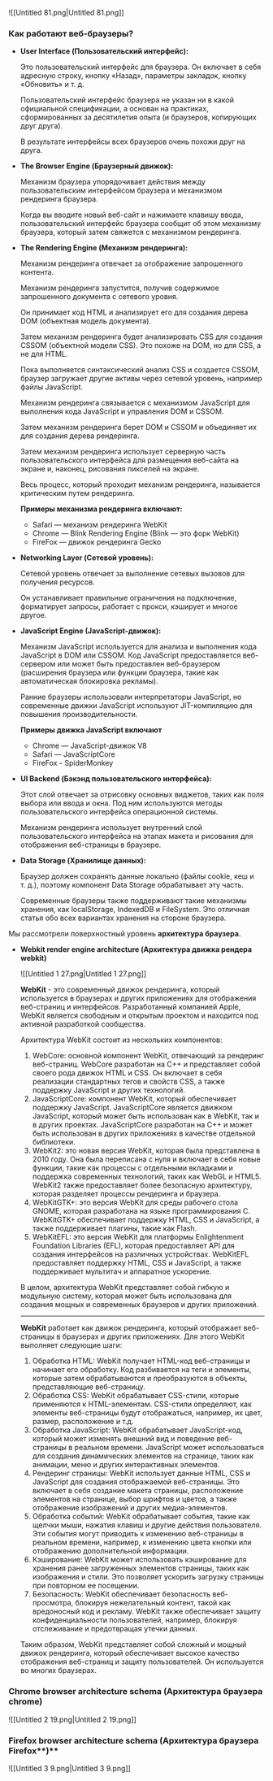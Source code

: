 ![[Untitled 81.png|Untitled 81.png]]

### Как работают веб-браузеры?

- **User Interface (Пользовательский интерфейс):**
    
    Это пользовательский интерфейс для браузера. Он включает в себя адресную строку, кнопку «Назад», параметры закладок, кнопку «Обновить» и т. д.
    
    Пользовательский интерфейс браузера не указан ни в какой официальной спецификации, а основан на практиках, сформированных за десятилетия опыта (и браузеров, копирующих друг друга).
    
    В результате интерфейсы всех браузеров очень похожи друг на друга.
    
- **The Browser Engine (Браузерный движок):**
    
    Механизм браузера упорядочивает действия между пользовательским интерфейсом браузера и механизмом рендеринга браузера.
    
    Когда вы вводите новый веб-сайт и нажимаете клавишу ввода, пользовательский интерфейс браузера сообщит об этом механизму браузера, который затем свяжется с механизмом рендеринга.
    
- **The Rendering Engine (Механизм рендеринга):**
    
    Механизм рендеринга отвечает за отображение запрошенного контента.
    
    Механизм рендеринга запустится, получив содержимое запрошенного документа с сетевого уровня.
    
    Он принимает код HTML и анализирует его для создания дерева DOM (объектная модель документа).
    
    Затем механизм рендеринга будет анализировать CSS для создания CSSOM (объектной модели CSS). Это похоже на DOM, но для CSS, а не для HTML.
    
    Пока выполняется синтаксический анализ CSS и создается CSSOM, браузер загружает другие активы через сетевой уровень, например файлы JavaScript.
    
    Механизм рендеринга связывается с механизмом JavaScript для выполнения кода JavaScript и управления DOM и CSSOM.
    
    Затем механизм рендеринга берет DOM и CSSOM и объединяет их для создания дерева рендеринга.
    
    Затем механизм рендеринга использует серверную часть пользовательского интерфейса для размещения веб-сайта на экране и, наконец, рисования пикселей на экране.
    
    Весь процесс, который проходит механизм рендеринга, называется критическим путем рендеринга.
    
    **Примеры механизма рендеринга включают:**
    
    - Safari — механизм рендеринга WebKit
    - Chrome — Blink Rendering Engine (Blink — это форк WebKit)
    - FireFox — движок рендеринга Gecko
- **Networking Layer (Сетевой уровень):**
    
    Сетевой уровень отвечает за выполнение сетевых вызовов для получения ресурсов.
    
    Он устанавливает правильные ограничения на подключение, форматирует запросы, работает с прокси, кэширует и многое другое.
    
- **JavaScript Engine (JavaScript-движок):**
    
    Механизм JavaScript используется для анализа и выполнения кода JavaScript в DOM или CSSOM. Код JavaScript предоставляется веб-сервером или может быть предоставлен веб-браузером (расширения браузера или функции браузера, такие как автоматическая блокировка рекламы).
    
    Ранние браузеры использовали интерпретаторы JavaScript, но современные движки JavaScript используют JIT-компиляцию для повышения производительности.
    
    **Примеры движка JavaScript включают**
    
    - Chrome — JavaScript-движок V8
    - Safari — JavaScriptCore
    - FireFox - SpiderMonkey
- **UI Backend (Бэкэнд пользовательского интерфейса):**
    
    Этот слой отвечает за отрисовку основных виджетов, таких как поля выбора или ввода и окна. Под ним используются методы пользовательского интерфейса операционной системы.
    
    Механизм рендеринга использует внутренний слой пользовательского интерфейса на этапах макета и рисования для отображения веб-страницы в браузере.
    
- **Data Storage (Хранилище данных):**
    
    Браузер должен сохранять данные локально (файлы cookie, кеш и т. д.), поэтому компонент Data Storage обрабатывает эту часть.
    
    Современные браузеры также поддерживают такие механизмы хранения, как localStorage, IndexedDB и FileSystem. Это отличная статья обо всех вариантах хранения на стороне браузера.
    

Мы рассмотрели поверхностный уровень **архитектура браузера**.

  

- **Webkit render engine architecture (Архитектура движка рендера webkit)**
    
    ![[Untitled 1 27.png|Untitled 1 27.png]]
    
    **WebKit** - это современный движок рендеринга, который используется в браузерах и других приложениях для отображения веб-страниц и интерфейсов. Разработанный компанией Apple, WebKit является свободным и открытым проектом и находится под активной разработкой сообщества.
    
    Архитектура WebKit состоит из нескольких компонентов:
    
    1. WebCore: основной компонент WebKit, отвечающий за рендеринг веб-страниц. WebCore разработан на C++ и представляет собой своего рода движок HTML и CSS. Он включает в себя реализации стандартных тегов и свойств CSS, а также поддержку JavaScript и других технологий.
    2. JavaScriptCore: компонент WebKit, который обеспечивает поддержку JavaScript. JavaScriptCore является движком JavaScript, который может быть использован как в WebKit, так и в других проектах. JavaScriptCore разработан на C++ и может быть использован в других приложениях в качестве отдельной библиотеки.
    3. WebKit2: это новая версия WebKit, которая была представлена в 2010 году. Она была переписана с нуля и включает в себя новые функции, такие как процессы с отдельными вкладками и поддержка современных технологий, таких как WebGL и HTML5. WebKit2 также предоставляет более безопасную архитектуру, которая разделяет процессы рендеринга и браузера.
    4. WebKitGTK+: это версия WebKit для среды рабочего стола GNOME, которая разработана на языке программирования C. WebKitGTK+ обеспечивает поддержку HTML, CSS и JavaScript, а также поддерживает плагины, такие как Flash.
    5. WebKitEFL: это версия WebKit для платформы Enlightenment Foundation Libraries (EFL), которая предоставляет API для создания интерфейсов на различных устройствах. WebKitEFL предоставляет поддержку HTML, CSS и JavaScript, а также поддерживает мультитач и аппаратное ускорение.
    
    В целом, архитектура WebKit представляет собой гибкую и модульную систему, которая может быть использована для создания мощных и современных браузеров и других приложений.
    
    ---
    
    **WebKit** работает как движок рендеринга, который отображает веб-страницы в браузерах и других приложениях. Для этого WebKit выполняет следующие шаги:
    
    1. Обработка HTML: WebKit получает HTML-код веб-страницы и начинает его обработку. Код разбивается на теги и элементы, которые затем обрабатываются и преобразуются в объекты, представляющие веб-страницу.
    2. Обработка CSS: WebKit обрабатывает CSS-стили, которые применяются к HTML-элементам. CSS-стили определяют, как элементы веб-страницы будут отображаться, например, их цвет, размер, расположение и т.д.
    3. Обработка JavaScript: WebKit обрабатывает JavaScript-код, который может изменять внешний вид и поведение веб-страницы в реальном времени. JavaScript может использоваться для создания динамических элементов на странице, таких как анимации, меню и других интерактивных элементов.
    4. Рендеринг страницы: WebKit использует данные HTML, CSS и JavaScript для создания отображаемой веб-страницы. Это включает в себя создание макета страницы, расположение элементов на странице, выбор шрифтов и цветов, а также отображение изображений и других медиа-элементов.
    5. Обработка событий: WebKit обрабатывает события, такие как щелчки мыши, нажатия клавиш и другие действия пользователя. Эти события могут приводить к изменению веб-страницы в реальном времени, например, к изменению цвета кнопки или отображению дополнительной информации.
    6. Кэширование: WebKit может использовать кэширование для хранения ранее загруженных элементов страницы, таких как изображения и стили. Это позволяет ускорить загрузку страницы при повторном ее посещении.
    7. Безопасность: WebKit обеспечивает безопасность веб-просмотра, блокируя нежелательный контент, такой как вредоносный код и рекламу. WebKit также обеспечивает защиту конфиденциальности пользователей, например, блокируя отслеживание и предотвращая утечки данных.
    
    Таким образом, WebKit представляет собой сложный и мощный движок рендеринга, который обеспечивает высокое качество отображения веб-страниц и защиту пользователей. Он используется во многих браузерах.
    

### **Chrome browser architecture schema (Архитектура браузера chrome)**

![[Untitled 2 19.png|Untitled 2 19.png]]

  

### Firefox **browser architecture schema (Архитектура браузера** Firefox**)**

![[Untitled 3 9.png|Untitled 3 9.png]]